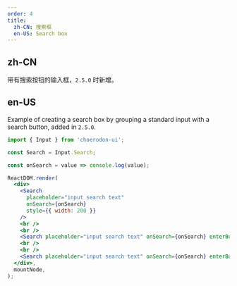 ```yaml
---
order: 4
title:
  zh-CN: 搜索框
  en-US: Search box
---
```


## zh-CN

带有搜索按钮的输入框，`2.5.0` 时新增。

## en-US

Example of creating a search box by grouping a standard input with a search button, added in `2.5.0`.

```jsx
import { Input } from 'choerodon-ui';

const Search = Input.Search;

const onSearch = value => console.log(value);

ReactDOM.render(
  <div>
    <Search
      placeholder="input search text"
      onSearch={onSearch}
      style={{ width: 200 }}
    />
    <br />
    <br />
    <Search placeholder="input search text" onSearch={onSearch} enterButton />
    <br />
    <br />
    <Search placeholder="input search text" onSearch={onSearch} enterButton="Search" size="large" />
  </div>,
  mountNode,
);
```
